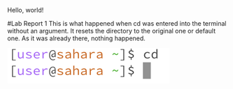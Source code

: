 Hello, world!

#Lab Report 1
This is what happened when cd was entered into the terminal without an argument. It resets the directory to the original one or default one. As it was already there, nothing happened.


![Image](CD_w_no_arg.png)

